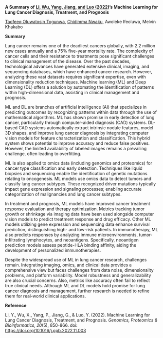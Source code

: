**A Summary of** [**Li, Wu, Yang, Jiang, and Luo (2022)**](file:///C:/Users/TOGUNWA%20T.O/Desktop/A%20Summary%20of%20Li.docx#_ENREF_1 "Li, 2022 #319")**’s Machine Learning for Lung Cancer Diagnosis, Treatment, and Prognosis**

[Taofeeq Oluwatosin Togunwa](https://github.com/Taofeeq-T), [Chidimma Nwaku](https://github.com/Chidicode), Awoleke Ifeoluwa, Melvin Khakabo

**Summary**

Lung cancer remains one of the deadliest cancers globally, with 2.2 million new cases annually and a 75% five-year mortality rate. The complexity of cancer cells and their resistance to treatments pose significant challenges to clinical management of the disease. Over the past decades, technological advances have generated extensive clinical, imaging, and sequencing databases, which have enhanced cancer research. However, analyzing these vast datasets requires significant expertise, even with dimensionality reduction techniques. Machine learning (ML) and Deep Learning (DL) offers a solution by automating the identification of patterns within high-dimensional data, assisting in clinical management and prognosis.

ML and DL are branches of artificial intelligence (AI) that specializes in predicting outcomes by recognizing patterns within data through the use of mathematical algorithms. ML has shown promise in early detection of lung cancer, particularly through computer-aided diagnosis (CAD) systems. DL-based CAD systems automatically extract intrinsic nodule features, model 3D shapes, and improve lung cancer diagnosis by integrating computer vision models for feature characterization and classification. This hybrid system shows potential to improve accuracy and reduce false positives. However, the limited availability of labeled images remains a prevailing challenge, often leading to overfitting.

ML is also applied to omics data (including genomics and proteomics) for cancer type classification and early detection. Techniques like liquid biopsies and sequencing enable the identification of genetic mutations relating to oncogenesis. ML models use omics data to detect tumors and classify lung cancer subtypes. These recognized driver mutations typically impact gene expression and signaling processes; enabling accurate categorization of malignancies and lung cancer subtypes.

In treatment and prognosis, ML models have improved cancer treatment response evaluation and therapy optimization. Metrics tracking tumor growth or shrinkage via imaging data have been used alongside computer vision models to predict treatment response and drug efficacy. Other ML models utilizing gene expression and sequencing data enhance survival prediction, distinguishing high- and low-risk patients. In immunotherapy, ML also predicts responses by analyzing immune microenvironments, tumor-infiltrating lymphocytes, and neoantigens. Specifically, neoantigen prediction models assess peptide-HLA binding affinity, aiding the development of personalized immunotherapies.

Despite the widespread use of ML in lung cancer research, challenges remain. Integrating imaging, omics, and clinical data provides a comprehensive view but faces challenges from data noise, dimensionality problems, and platform variability. Model robustness and generalizability are also crucial concerns. Also, metrics like accuracy often fail to reflect true clinical needs. Although ML and DL models hold promise for lung cancer diagnosis and management, further research is needed to refine them for real-world clinical applications.

**Reference**

Li, Y., Wu, X., Yang, P., Jiang, G., & Luo, Y. (2022). Machine Learning for Lung Cancer Diagnosis, Treatment, and Prognosis. *Genomics, Proteomics & Bioinformatics, 20*(5), 850-866. doi: https://doi.org/10.1016/j.gpb.2022.11.003
